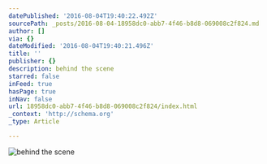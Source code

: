 ```yaml
---
datePublished: '2016-08-04T19:40:22.492Z'
sourcePath: _posts/2016-08-04-18958dc0-abb7-4f46-b8d8-069008c2f824.md
author: []
via: {}
dateModified: '2016-08-04T19:40:21.496Z'
title: ''
publisher: {}
description: behind the scene
starred: false
inFeed: true
hasPage: true
inNav: false
url: 18958dc0-abb7-4f46-b8d8-069008c2f824/index.html
_context: 'http://schema.org'
_type: Article

---
```

![behind the scene](https://the-grid-user-content.s3-us-west-2.amazonaws.com/63c70d4d-ad87-4a85-9b5c-05043aa1567e.jpg)